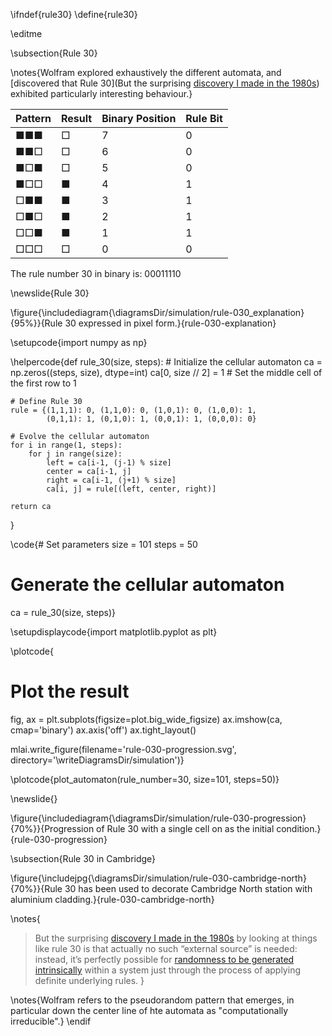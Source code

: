 \ifndef{rule30}
\define{rule30}

\editme


\subsection{Rule 30}



\notes{Wolfram explored exhaustively the different automata, and [discovered that Rule 30](But the surprising [discovery I made in the 1980s](https://content.wolfram.com/sw-publications/2020/07/origins-randomness-physical-systems.pdf)) exhibited particularly interesting behaviour.}

| Pattern | Result | Binary Position | Rule Bit |
|---------|---------|----------------|----------|
| ■■■ | □ | 7 | 0 |
| ■■□ | □ | 6 | 0 |
| ■□■ | □ | 5 | 0 |
| ■□□ | ■ | 4 | 1 |
| □■■ | ■ | 3 | 1 |
| □■□ | ■ | 2 | 1 |
| □□■ | ■ | 1 | 1 |
| □□□ | □ | 0 | 0 |

The rule number 30 in binary is: 00011110

\newslide{Rule 30}

\figure{\includediagram{\diagramsDir/simulation/rule-030_explanation}{95%}}{Rule 30 expressed in pixel form.}{rule-030-explanation}

\setupcode{import numpy as np}


\helpercode{def rule_30(size, steps):
    # Initialize the cellular automaton
    ca = np.zeros((steps, size), dtype=int)
    ca[0, size // 2] = 1  # Set the middle cell of the first row to 1
    
    # Define Rule 30
    rule = {(1,1,1): 0, (1,1,0): 0, (1,0,1): 0, (1,0,0): 1,
            (0,1,1): 1, (0,1,0): 1, (0,0,1): 1, (0,0,0): 0}
    
    # Evolve the cellular automaton
    for i in range(1, steps):
        for j in range(size):
            left = ca[i-1, (j-1) % size]
            center = ca[i-1, j]
            right = ca[i-1, (j+1) % size]
            ca[i, j] = rule[(left, center, right)]
    
    return ca
}

\code{# Set parameters
size = 101
steps = 50

# Generate the cellular automaton
ca = rule_30(size, steps)}

\setupdisplaycode{import matplotlib.pyplot as plt}

\plotcode{
# Plot the result
fig, ax = plt.subplots(figsize=plot.big_wide_figsize)
ax.imshow(ca, cmap='binary')
ax.axis('off')
ax.tight_layout()

mlai.write_figure(filename='rule-030-progression.svg', directory='\writeDiagramsDir/simulation')}

\plotcode{plot_automaton(rule_number=30, size=101, steps=50)}

\newslide{}

\figure{\includediagram{\diagramsDir/simulation/rule-030-progression}{70%}}{Progression of Rule 30 with a single cell on as the initial condition.}{rule-030-progression}

\subsection{Rule 30 in Cambridge}

\figure{\includejpg{\diagramsDir/simulation/rule-030-cambridge-north}{70%}}{Rule 30 has been used to decorate Cambridge North station with aluminium cladding.}{rule-030-cambridge-north}

\notes{
> But the surprising [discovery I made in the 1980s](https://content.wolfram.com/sw-publications/2020/07/origins-randomness-physical-systems.pdf) by looking at things like rule 30 is that actually no such “external source” is needed: instead, it’s perfectly possible for [randomness to be generated intrinsically](https://www.wolframscience.com/nks/chap-7--mechanisms-in-programs-and-nature#sect-7-5--the-intrinsic-generation-of-randomness) within a system just through the process of applying definite underlying rules.
}

\notes{Wolfram refers to the pseudorandom pattern that emerges, in particular down the center line of hte automata as "computationally irreducible".}
\endif
